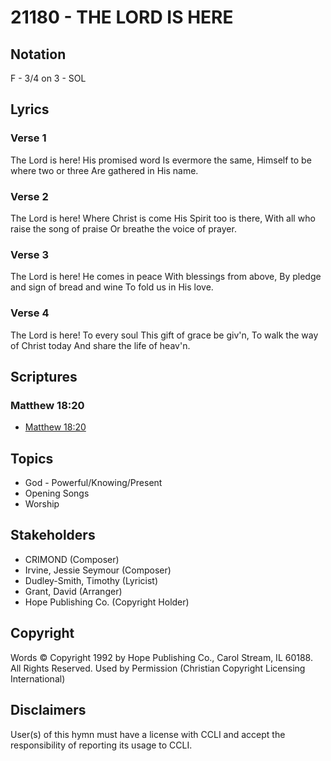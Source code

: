 # 21180 - THE LORD IS HERE

## Notation

F - 3/4 on 3 - SOL

## Lyrics

### Verse 1

The Lord is here! His promised word Is evermore the same, Himself to be where two or three Are gathered in His name.

### Verse 2

The Lord is here! Where Christ is come His Spirit too is there, With all who raise the song of praise Or breathe the voice of prayer.

### Verse 3

The Lord is here! He comes in peace With blessings from above, By pledge and sign of bread and wine To fold us in His love.

### Verse 4

The Lord is here! To every soul This gift of grace be giv'n, To walk the way of Christ today And share the life of heav'n.


## Scriptures

### Matthew 18:20

- [Matthew 18:20](https://www.biblegateway.com/passage/?search=Matthew%2018%3A20)


## Topics

- God - Powerful/Knowing/Present
- Opening Songs
- Worship

## Stakeholders

- CRIMOND (Composer)
- Irvine, Jessie Seymour (Composer)
- Dudley-Smith, Timothy (Lyricist)
- Grant, David (Arranger)
- Hope Publishing Co. (Copyright Holder)

## Copyright

Words © Copyright 1992 by Hope Publishing Co., Carol Stream, IL 60188. All Rights Reserved. Used by Permission
(Christian Copyright Licensing International)

## Disclaimers

User(s) of this hymn must have a license with CCLI and accept the responsibility of reporting its usage to CCLI.

